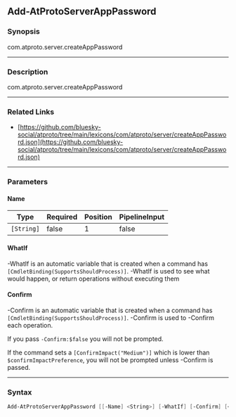 Add-AtProtoServerAppPassword
----------------------------




### Synopsis
com.atproto.server.createAppPassword



---


### Description

com.atproto.server.createAppPassword



---


### Related Links
* [https://github.com/bluesky-social/atproto/tree/main/lexicons/com/atproto/server/createAppPassword.json](https://github.com/bluesky-social/atproto/tree/main/lexicons/com/atproto/server/createAppPassword.json)





---


### Parameters
#### **Name**




|Type      |Required|Position|PipelineInput|
|----------|--------|--------|-------------|
|`[String]`|false   |1       |false        |



#### **WhatIf**
-WhatIf is an automatic variable that is created when a command has ```[CmdletBinding(SupportsShouldProcess)]```.
-WhatIf is used to see what would happen, or return operations without executing them
#### **Confirm**
-Confirm is an automatic variable that is created when a command has ```[CmdletBinding(SupportsShouldProcess)]```.
-Confirm is used to -Confirm each operation.

If you pass ```-Confirm:$false``` you will not be prompted.


If the command sets a ```[ConfirmImpact("Medium")]``` which is lower than ```$confirmImpactPreference```, you will not be prompted unless -Confirm is passed.



---


### Syntax
```PowerShell
Add-AtProtoServerAppPassword [[-Name] <String>] [-WhatIf] [-Confirm] [<CommonParameters>]
```
